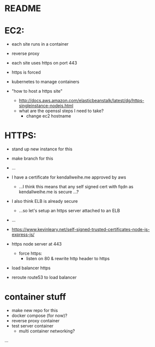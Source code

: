 # README

# EC2:
  - each site runs in a container
  - reverse proxy
  - each site uses https on port 443
  - https is forced
  - kubernetes to manage containers

  - "how to host a https site"
    - http://docs.aws.amazon.com/elasticbeanstalk/latest/dg/https-singleinstance-nodejs.html
    - what are the openssl steps I need to take?
      - change ec2 hostname

# HTTPS:
  - stand up new instance for this
  - make branch for this
  - ...

  - I have a certificate for kendallweihe.me approved by aws
    - ...I think this means that any self signed cert with fqdn as
        kendallweihe.me is secure ...?
  - I also think ELB is already secure
    - ...so let's setup an https server attached to an ELB

  - ...
  - https://www.kevinleary.net/self-signed-trusted-certificates-node-js-express-js/

  - https node server at 443
    - force https:
      - listen on 80 & rewrite http header to https
  - load balancer https
  - reroute route53 to load balancer

# container stuff
  - make new repo for this
  - docker compose (for now)?
  - reverse proxy container
  - test server container
    - multi container networking?






...

